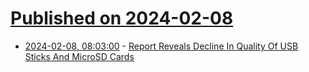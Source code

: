 # [Published on 2024-02-08](index.md)

* [2024-02-08, 08:03:00](https://soylentnews.org/article.pl?sid=24/02/06/1414215&from=rss) - [Report Reveals Decline In Quality Of USB Sticks And MicroSD Cards](https://soylentnews.org/article.pl?sid=24/02/06/1414215&from=rss)
